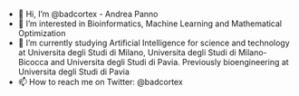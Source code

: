 - 👋 Hi, I’m @badcortex - Andrea Panno
- 👀 I’m interested in Bioinformatics, Machine Learning and Mathematical Optimization
- 🌱 I’m currently studying Artificial Intelligence for science and technology at Universita degli Studi di Milano, Universita degli Studi di Milano-Bicocca and Universita degli Studi di Pavia. Previously bioengineering at Universita degli Studi di Pavia
- 📫 How to reach me on Twitter: @badcortex


